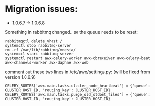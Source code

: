 # Migration issues:

* 1.0.6.7 -> 1.0.6.8

Something in rabbitmq changed.. so the queue needs to be reset:
```
rabbitmqctl delete_vhost /
systemctl stop rabbitmq-server
rm -rf /var/lib/rabbitmq/mnesia/
systemctl start rabbitmq-server
systemctl restart awx-celery-worker awx-cbreceiver awx-celery-beat awx-channels-worker awx-daphne awx-web
```
comment out these two lines in /etc/awx/settings.py: (will be fixed from version 1.0.6.9)
```
CELERY_ROUTES['awx.main.tasks.cluster_node_heartbeat'] = {'queue': CLUSTER_HOST_ID, 'routing_key': CLUSTER_HOST_ID}
CELERY_ROUTES['awx.main.tasks.purge_old_stdout_files'] = {'queue': CLUSTER_HOST_ID, 'routing_key': CLUSTER_HOST_ID}
```
